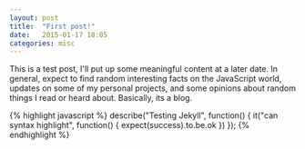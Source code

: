 ```yaml
---
layout: post
title:  "First post!"
date:   2015-01-17 18:05
categories: misc
---
```

This is a test post, I'll put up some meaningful content at a later date. In general, expect to find random interesting facts on the JavaScript world, updates on some of my personal projects, and some opinions about random things I read or heard about. Basically, its a blog.

{% highlight javascript %}
describe("Testing Jekyll", function() {
	it("can syntax highlight", function() {
		expect(success).to.be.ok
	})
});
{% endhighlight %}